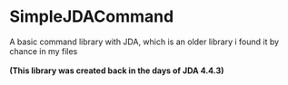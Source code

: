 # SimpleJDACommand
A basic command library with JDA, which is an older library i found it by chance in my files
<br> <br>
<b> (This library was created back in the days of JDA 4.4.3) </b>
